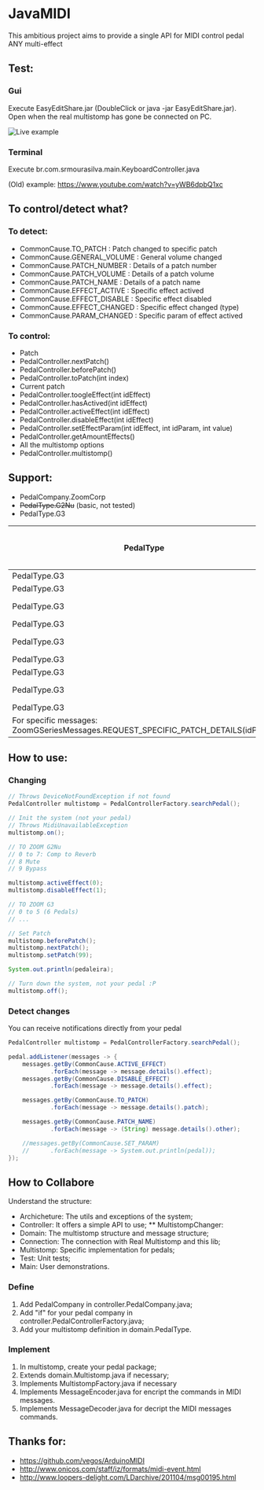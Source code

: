 JavaMIDI
=============

This ambitious project aims to provide a single API for MIDI control pedal ANY multi-effect

Test:
--------

### Gui

Execute EasyEditShare.jar (DoubleClick or java -jar EasyEditShare.jar). Open when the real multistomp has gone be connected on PC.

![Live example](http://url/to/img.png)

### Terminal

Execute br.com.srmourasilva.main.KeyboardController.java
 
(Old) example: https://www.youtube.com/watch?v=yWB6dpbQ1xc

To control/detect what?
-----------------------

### To detect:

* CommonCause.TO_PATCH : Patch changed to specific patch
* CommonCause.GENERAL_VOLUME : General volume changed
* CommonCause.PATCH_NUMBER : Details of a patch number
* CommonCause.PATCH_VOLUME : Details of a patch volume
* CommonCause.PATCH_NAME : Details of a patch name
* CommonCause.EFFECT_ACTIVE : Specific effect actived
* CommonCause.EFFECT_DISABLE : Specific effect disabled
* CommonCause.EFFECT_CHANGED : Specific effect changed (type)
* CommonCause.PARAM_CHANGED : Specific param of effect actived

### To control:

* Patch
 * PedalController.nextPatch()
 * PedalController.beforePatch()
 * PedalController.toPatch(int index)
* Current patch
 * PedalController.toogleEffect(int idEffect)
 * PedalController.hasActived(int idEffect)
 * PedalController.activeEffect(int idEffect)
 * PedalController.disableEffect(int idEffect)
 * PedalController.setEffectParam(int idEffect, int idParam, int value) 
 * PedalController.getAmountEffects()
* All the multistomp options
 * PedalController.multistomp()


Support:
--------
* PedalCompany.ZoomCorp
 * ~~PedalType.G2Nu~~ (basic, not tested)
 * PedalType.G3

| PedalType    | CommonCause    | Detects pedal change? | Request changes to pedal? |
|--------------|----------------|-----------------------|---------------------------|
| PedalType.G3 | TO_PATCH       | (x)                   | ( )                       |
| PedalType.G3 | GENERAL_VOLUME | ( )                   | ( )                       |
| PedalType.G3 | PATCH_NUMBER   | ( ) Only by ZoomGSeriesMessages.REQUEST_SPECIFIC_PATCH_DETAILS(idPatch) | ( )                       |
| PedalType.G3 | PATCH_VOLUME   | ( )                   | ( )                       |
| PedalType.G3 | PATCH_NAME     | ( ) Only by ZoomGSeriesMessages.REQUEST_SPECIFIC_PATCH_DETAILS(idPatch) | ( )                       |
| PedalType.G3 | EFFECT_ACTIVE  | (x)                   | (x)                       |
| PedalType.G3 | EFFECT_DISABLE | (x)                   | (x)                       |
| PedalType.G3 | EFFECT_CHANGED | ( ) Only by ZoomGSeriesMessages.REQUEST_SPECIFIC_PATCH_DETAILS(idPatch) | ( )                       |
| PedalType.G3 | PARAM_CHANGED  | ( )                   | ( )                       |
| For specific messages: ZoomGSeriesMessages.REQUEST_SPECIFIC_PATCH_DETAILS(idPatch)||||

How to use:
-----------

### Changing

```java
// Throws DeviceNotFoundException if not found
PedalController multistomp = PedalControllerFactory.searchPedal();

// Init the system (not your pedal)
// Throws MidiUnavailableException
multistomp.on();

// TO ZOOM G2Nu
// 0 to 7: Comp to Reverb
// 8 Mute
// 9 Bypass

multistomp.activeEffect(0);
multistomp.disableEffect(1);

// TO ZOOM G3
// 0 to 5 (6 Pedals)
// ...

// Set Patch
multistomp.beforePatch();
multistomp.nextPatch();
multistomp.setPatch(99);

System.out.println(pedaleira);

// Turn down the system, not your pedal :P
multistomp.off();
```

### Detect changes

You can receive notifications directly from your pedal

```java
PedalController multistomp = PedalControllerFactory.searchPedal();

pedal.addListener(messages -> {
	messages.getBy(CommonCause.ACTIVE_EFFECT)
			.forEach(message -> message.details().effect);
	messages.getBy(CommonCause.DISABLE_EFFECT)
			.forEach(message -> message.details().effect);

	messages.getBy(CommonCause.TO_PATCH)
			.forEach(message -> message.details().patch);

	messages.getBy(CommonCause.PATCH_NAME)
			.forEach(message -> (String) message.details().other);

	//messages.getBy(CommonCause.SET_PARAM)
	//		.forEach(message -> System.out.println(pedal));
});
```

How to Collabore
----------------

Understand the structure:

* Archicheture: The utils and exceptions of the system;
* Controller: It offers a simple API to use;
** MultistompChanger: 
* Domain: The multistomp structure and message structure;
* Connection: The connection with Real Multistomp and this lib;
* Multistomp: Specific implementation for pedals;
* Test: Unit tests;
* Main: User demonstrations.

### Define

1. Add PedalCompany in controller.PedalCompany.java;
2. Add "if" for your pedal company in controller.PedalControllerFactory.java;
3. Add your multistomp definition in domain.PedalType.

### Implement

1. In multistomp, create your pedal package;
2. Extends domain.Multistomp.java if necessary;
3. Implements MultistompFactory.java if necessary
4. Implements MessageEncoder.java for encript the commands in MIDI messages.
4. Implements MessageDecoder.java for decript the MIDI messages commands.

Thanks for:
-----------
* https://github.com/vegos/ArduinoMIDI
* http://www.onicos.com/staff/iz/formats/midi-event.html
* http://www.loopers-delight.com/LDarchive/201104/msg00195.html